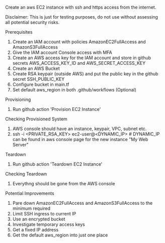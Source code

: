 
Create an aws EC2 instance with ssh and https access from the internet.

Disclaimer: This is just for testing purposes, do not use without assessing all potential security risks.

Prerequisites
1. Create an IAM account with policies AmazonEC2FullAccess and AmazonS3FullAccess
2. Give the IAM account Console access with MFA
3. Create an AWS access key for the IAM account and store in github secrets AWS_ACCESS_KEY_ID and AWS_SECRET_ACCESS_KEY
4. Create an AWS Bucket
5. Create RSA keypair (outside AWS) and put the public key in the github secret SSH_PUBLIC_KEY
6. Configure bucket in main.tf
7. Set default aws_region in both .github/workflows (Optional)

Provisioning
1. Run github action 'Provision EC2 Instance'

Checking Provisioned System
1. AWS console should have an instance, keypair, VPC, subnet etc.
2. ssh -i <PRIVATE_RSA_KEY> ec2-user@<DYNAMIC_IP>  # DYNAMIC_IP can be found in aws console page for the new instance "My Web Server"

Teardown
1. Run github action 'Teardown EC2 Instance'

Checking Teardown
1. Everythng should be gone from the AWS console

Potential Improvements
1. Pare down AmazonEC2FullAccess and AmazonS3FullAccess to the minimum required
2. Limit SSH ingress to current IP 
3. Use an encrypted bucket
4. Investigate temporary access keys
5. Get a fixed IP address
6. Get the default aws_region into just one place

